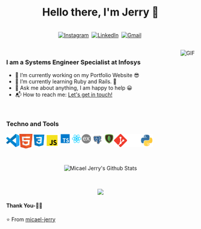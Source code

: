 <p>
  <h1 align="center"><b>Hello there, I'm Jerry 👋</b></h1>
</p>

<p align="center">
<br>
<a href="https://www.instagram.com/mickael_jerry/"><img src="https://img.shields.io/badge/instagram-%23E4405F.svg?&style=for-the-badge&logo=instagram&logoColor=white" alt="Instagram" /></a>&nbsp;
<a href="https://www.linkedin.com/in/micael-jerry-fidimalala-78a32a278/"><img src="https://img.shields.io/badge/linkedin-%230077B5.svg?&style=for-the-badge&logo=linkedin&logoColor=white" alt="LinkedIn" /></a>&nbsp;
<a href="mailto:fidimalala.mj@gmail.com?subject=Hola%20Sumanth"><img src="https://img.shields.io/badge/gmail-%23D14836.svg?&style=for-the-badge&logo=gmail&logoColor=white" alt="Gmail"/></a>&nbsp;
</p>

<br>

<img align="right" height="270px" alt="GIF" src="https://i.giphy.com/media/v1.Y2lkPTc5MGI3NjExN255Z3dhc3hnYTNidDVzNDkzeDJ4YXp3aGsxaGo2bXJjaDdyeWlwbSZlcD12MV9pbnRlcm5hbF9naWZfYnlfaWQmY3Q9Zw/bGgsc5mWoryfgKBx1u/giphy.gif" />

### I am a Systems Engineer Specialist at Infosys

- 🔭 I’m currently working on my Portfolio Website 😎
- 🌱 I’m currently learning Ruby and Rails. 💁
- 💬 Ask me about anything, I am happy to help 😀
- 📬 How to reach me: [Let's get in touch!][linkedin]

<br>

### Techno and Tools

<img align="left" alt="Visual Studio Code" width="35px" src="https://raw.githubusercontent.com/github/explore/80688e429a7d4ef2fca1e82350fe8e3517d3494d/topics/visual-studio-code/visual-studio-code.png" />
<img align="left" alt="HTML5" width="35px" src="./assets/logo/html-logo.png" />
<img align="left" alt="CSS3" width="35px" src="./assets/logo/css-logo.png" />
<img align="left" alt="JavaScript" width="35px" src="./assets/logo/javascript-logo.png" />
<img align="left" alt="Typescript" width="35px" src="./assets/logo/typescript-logo.png" />
<img align="left" alt="React" width="26px" src="./assets/logo/react-logo.png" />
<img align="left" alt="Express" width="26px" src="./assets/logo/express-logo.png" />
<img align="left" alt="Postgresql" width="35px" src="./assets/logo/postgresql-logo.png" />
<img align="left" alt="MongoDB" width="26px" src="./assets/logo/mongodb-logo.png" />
<img align="left" alt="Git" width="35px" src="./assets/logo/git-logo.png" />
<img align="left" alt="GitHub" width="35px" src="./assets/logo/github-logo.png" />
<img align="left" alt="Python" width="35px" src="./assets/logo/python-logo.png" />

<br>
<br>
<br>
<br>

<p align='center'>
  <img align="center" src="https://github-readme-stats.vercel.app/api?username=micael-jerry&show_icons=true&title_color=fff&icon_color=79ff97&text_color=efefef&bg_color=24292e" alt="Micael Jerry's Github Stats">
</p>

<br>

<p align='center'>
  <img align="center" src="https://github-readme-stats.vercel.app/api/top-langs/?username=micael-jerry&show_icons=true&hide_border=true&theme=radical">
</p>

<!-- <a href="https://github.com/micael-jerry/portfolio-micael-jerry">
  <img align="left" src="https://github-readme-stats.vercel.app/api/pin/?username=micael-jerry&repo=portfolio-micael-jerry&theme=dark" />
</a> -->

#### Thank You-🙏🏼

⭐️ From [micael-jerry](https://github.com/micael-jerry)

<!--[website]: -->
[instagram]: https://www.instagram.com/mickael_jerry/
[linkedin]: https://www.linkedin.com/in/micael-jerry-fidimalala-78a32a278/
